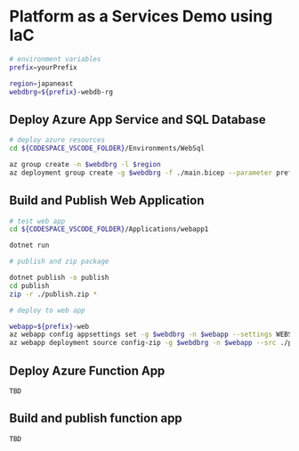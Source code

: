 # Platform as a Services Demo using IaC

```bash
# environment variables
prefix=yourPrefix

region=japaneast
webdbrg=${prefix}-webdb-rg
```

## Deploy Azure App Service and SQL Database

```bash
# deploy azure resources
cd ${CODESPACE_VSCODE_FOLDER}/Environments/WebSql

az group create -n $webdbrg -l $region
az deployment group create -g $webdbrg -f ./main.bicep --parameter prefix=$prefix region=$region
```

## Build and Publish Web Application

```bash
# test web app
cd ${CODESPACE_VSCODE_FOLDER}/Applications/webapp1

dotnet run
```

```bash
# publish and zip package

dotnet publish -o publish
cd publish
zip -r ./publish.zip *
```

```bash
# deploy to web app

webapp=${prefix}-web
az webapp config appsettings set -g $webdbrg -n $webapp --settings WEBSITE_RUN_FROM_PACKAGE=1
az webapp deployment source config-zip -g $webdbrg -n $webapp --src ./publish.zip
```

## Deploy Azure Function App

```
TBD
```

## Build and publish function app

```
TBD
```
